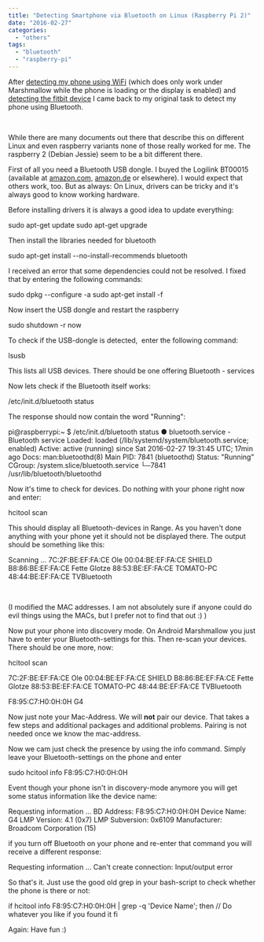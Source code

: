 ```yaml
---
title: "Detecting Smartphone via Bluetooth on Linux (Raspberry Pi 2)"
date: "2016-02-27"
categories: 
  - "others"
tags: 
  - "bluetooth"
  - "raspberry-pi"
---
```


After [detecting my phone using WiFi](http://dotnet.work/2016/01/automate-your-synology-surveillancestation-with-some-simple-linux-commands/) (which does only work under Marshmallow while the phone is loading or the display is enabled) and [detecting the fitbit device](http://dotnet.work/2016/02/tracking-fitbit-presence-under-linux-raspberry-pi-2/) I came back to my original task to detect my phone using Bluetooth.

 

While there are many documents out there that describe this on different Linux and even raspberry variants none of those really worked for me. The raspberry 2 (Debian Jessie) seem to be a bit different there.

First of all you need a Bluetooth USB dongle. I buyed the Logilink BT00015 (available at [amazon.com](http://www.amazon.com/gp/product/B0096Y2HFW/ref=as_li_tl?ie=UTF8&camp=1638&creative=19454&creativeASIN=B0096Y2HFW&linkCode=as2&tag=derstammti-21), [amazon.de](http://www.amazon.de/gp/product/B0096Y2HFW/ref=as_li_tl?ie=UTF8&camp=1638&creative=19454&creativeASIN=B0096Y2HFW&linkCode=as2&tag=derstammti-21) or elsewhere). I would expect that others work, too. But as always: On Linux, drivers can be tricky and it's always good to know working hardware.

Before installing drivers it is always a good idea to update everything:

sudo apt-get update
 sudo apt-get upgrade

Then install the libraries needed for bluetooth

sudo apt-get install --no-install-recommends bluetooth

I received an error that some dependencies could not be resolved. I fixed that by entering the following commands:

sudo dpkg --configure -a
 sudo apt-get install -f

Now insert the USB dongle and restart the raspberry

sudo shutdown -r now

To check if the USB-dongle is detected,  enter the following command:

lsusb

This lists all USB devices. There should be one offering Bluetooth - services

Now lets check if the Bluetooth itself works:

/etc/init.d/bluetooth status

The response should now contain the word "Running":

pi@raspberrypi:~ $ /etc/init.d/bluetooth status
● bluetooth.service - Bluetooth service
 Loaded: loaded (/lib/systemd/system/bluetooth.service; enabled)
 Active: active (running) since Sat 2016-02-27 19:31:45 UTC; 17min ago
 Docs: man:bluetoothd(8)
 Main PID: 7841 (bluetoothd)
 Status: "Running"
 CGroup: /system.slice/bluetooth.service
 └─7841 /usr/lib/bluetooth/bluetoothd

Now it's time to check for devices. Do nothing with your phone right now and enter:

hcitool scan

This should display all Bluetooth-devices in Range. As you haven't done anything with your phone yet it should not be displayed there. The output should be something like this:

Scanning ...
 7C:2F:BE:EF:FA:CE Ole
 00:04:BE:EF:FA:CE SHIELD
 B8:86:BE:EF:FA:CE Fette Glotze
 88:53:BE:EF:FA:CE TOMATO-PC
 48:44:BE:EF:FA:CE TVBluetooth

 

(I modified the MAC addresses. I am not absolutely sure if anyone could do evil things using the MACs, but I prefer not to find that out :) )

Now put your phone into discovery mode. On Android Marshmallow you just have to enter your Bluetooth-settings for this. Then re-scan your devices. There should be one more, now:

hcitool scan

7C:2F:BE:EF:FA:CE Ole
00:04:BE:EF:FA:CE SHIELD
B8:86:BE:EF:FA:CE Fette Glotze
88:53:BE:EF:FA:CE TOMATO-PC
48:44:BE:EF:FA:CE TVBluetooth

F8:95:C7:H0:0H:0H G4

Now just note your Mac-Address. We will **not** pair our device. That takes a few steps and additional packages and additional problems. Pairing is not needed once we know the mac-address.

Now we cam just check the presence by using the info command. Simply leave your Bluetooth-settings on the phone and enter

 sudo hcitool info F8:95:C7:H0:0H:0H

Event though your phone isn't in discovery-mode anymore you will get some status information like the device name:

Requesting information ...
 BD Address: F8:95:C7:H0:0H:0H
 Device Name: G4
 LMP Version: 4.1 (0x7) LMP Subversion: 0x6109
 Manufacturer: Broadcom Corporation (15)

if you turn off Bluetooth on your phone and re-enter that command you will receive a different response:

Requesting information ...
Can't create connection: Input/output error

So that's it. Just use the good old grep in your bash-script to check whether the phone is there or not:

if hcitool info F8:95:C7:H0:0H:0H | grep -q 'Device Name'; then
 // Do whatever you like if you found it
fi

Again: Have fun :)
